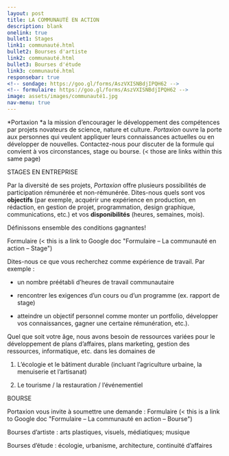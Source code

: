 ```yaml
---
layout: post
title: LA COMMUNAUTÉ EN ACTION
description: blank
onelink: true
bullet1: Stages
link1: communauté.html
bullet2: Bourses d'artiste
link2: communauté.html
bullet3: Bourses d'étude
link3: communauté.html
responsebar: true
<!-- sondage: https://goo.gl/forms/AszVXISNBdjIPQH62 -->
<!-- formulaire: https://goo.gl/forms/AszVXISNBdjIPQH62 -->
image: assets/images/communauté1.jpg
nav-menu: true
---
```


*Portaxion *a la mission d’encourager le développement des compétences par projets novateurs de science, nature et culture. *Portaxion* ouvre la porte aux personnes qui veulent appliquer leurs connaissances actuelles ou en développer de nouvelles. Contactez-nous pour discuter de la formule qui convient à vos circonstances, stage ou bourse.  (< those are links within this same page)



STAGES EN ENTREPRISE

Par la diversité de ses projets, *Portaxion* offre plusieurs possibilités de participation rémunérée et non-rémunérée. Dites-nous quels sont vos **objectifs** (par exemple, acquérir une expérience en production, en rédaction, en gestion de projet, programmation, design graphique, communications, etc.) et vos **disponibilités** (heures, semaines, mois).

Définissons ensemble des conditions gagnantes!

Formulaire (< this is a link to Google doc  "Formulaire – La communauté en action – Stage")

Dites-nous ce que vous recherchez comme expérience de travail. Par exemple :

- un nombre préétabli d’heures de travail communautaire

- rencontrer les exigences d’un cours ou d’un programme (ex. rapport de stage)

- atteindre un objectif personnel comme monter un portfolio, développer vos connaissances, gagner une certaine rémunération, etc.).

Quel que soit votre âge, nous avons besoin de ressources variées pour le développement de plans d’affaires, plans marketing, gestion des ressources, informatique, etc. dans les domaines de

1) L’écologie et le bâtiment durable (incluant l’agriculture urbaine, la menuiserie et l’artisanat)

2) Le tourisme / la restauration / l’événementiel



BOURSE

Portaxion vous invite à soumettre une demande :  Formulaire (< this is a link to Google doc  "Formulaire – La communauté en action – Bourse")



Bourses d’artiste :      	arts plastiques, visuels, médiatiques; musique

Bourses d’étude :       	écologie, urbanisme, architecture, continuité d’affaires
